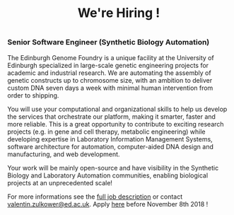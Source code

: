 <h1 align='center'>We're Hiring !<h1>
 
 ### Senior Software Engineer (Synthetic Biology Automation)


The Edinburgh Genome Foundry is a unique facility at the University of Edinburgh specialized in large-scale genetic engineering projects for academic and industrial research. We are automating the assembly of genetic constructs up to chromosome size, with an ambition to deliver custom DNA seven days a week with minimal human intervention from order to shipping.

You will use your computational and organizational skills to help us develop the services that orchestrate our platform, making it smarter, faster and more reliable. This is a great opportunity to contribute to exciting research projects (e.g. in gene and cell therapy, metabolic engineering) while developing expertise in Laboratory Information Management Systems, software architecture for automation, computer-aided DNA design and manufacturing, and web development.

Your work will be mainly open-source and have visibility in the Synthetic Biology and Laboratory Automation communities, enabling biological projects at an unprecedented scale!

For more informations see the [full job description](https://www.vacancies.ed.ac.uk/pls/corehrrecruit/erq_jobspec_version_4.display_form) or contact [valentin.zulkower@ed.ac.uk](mailto:valentin.zulkower@ed.ac.uk). Apply [here](https://www.vacancies.ed.ac.uk/pls/corehrrecruit/erq_jobspec_version_4.display_form#]) before November 8th 2018 !
